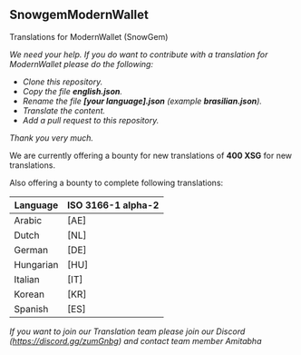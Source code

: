 ## SnowgemModernWallet
Translations for ModernWallet (SnowGem)

_We need your help. If you do want to contribute with a translation for ModernWallet please do the following:_
* _Clone this repository._
* _Copy the file **english.json**._
* _Rename the file **[your language].json** (example **brasilian.json**)._
* _Translate the content._
* _Add a pull request to this repository._

_Thank you very much._

We are currently offering a bounty for new translations of **400 XSG** for new translations.

Also offering a bounty to complete following translations:

| Language | ISO 3166-1 alpha-2 |
| --- | --- |
| Arabic | [AE] |
| Dutch | [NL] |
| German | [DE] |
| Hungarian | [HU] |
| Italian | [IT] |
| Korean | [KR] |
| Spanish | [ES] |

_If you want to join our Translation team please join our Discord (https://discord.gg/zumGnbg) and contact team member Amitabha_
